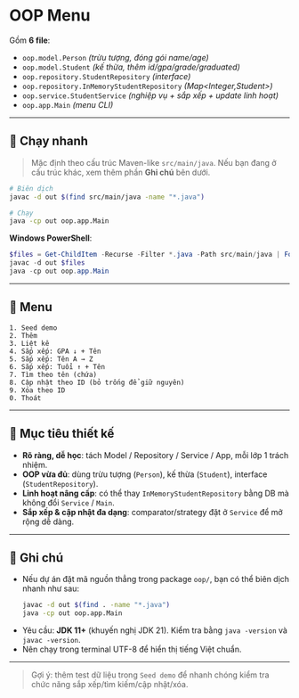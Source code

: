 # OOP Menu

Gồm **6 file**:

- `oop.model.Person` *(trừu tượng, đóng gói name/age)*
- `oop.model.Student` *(kế thừa, thêm id/gpa/grade/graduated)*
- `oop.repository.StudentRepository` *(interface)*
- `oop.repository.InMemoryStudentRepository` *(Map<Integer,Student>)*
- `oop.service.StudentService` *(nghiệp vụ + sắp xếp + update linh hoạt)*
- `oop.app.Main` *(menu CLI)*

---

## 🚀 Chạy nhanh

> Mặc định theo cấu trúc Maven-like `src/main/java`. Nếu bạn đang ở cấu trúc khác, xem thêm phần **Ghi chú** bên dưới.

```bash
# Biên dịch
javac -d out $(find src/main/java -name "*.java")

# Chạy
java -cp out oop.app.Main
```

**Windows PowerShell**:
```powershell
$files = Get-ChildItem -Recurse -Filter *.java -Path src/main/java | ForEach-Object { $_.FullName }
javac -d out $files
java -cp out oop.app.Main
```

---

## 🧭 Menu
```
1. Seed demo
2. Thêm
3. Liệt kê
4. Sắp xếp: GPA ↓ + Tên
5. Sắp xếp: Tên A → Z
6. Sắp xếp: Tuổi ↑ + Tên
7. Tìm theo tên (chứa)
8. Cập nhật theo ID (bỏ trống để giữ nguyên)
9. Xóa theo ID
0. Thoát
```

---

## 🧱 Mục tiêu thiết kế
- **Rõ ràng, dễ học**: tách Model / Repository / Service / App, mỗi lớp 1 trách nhiệm.
- **OOP vừa đủ**: dùng trừu tượng (`Person`), kế thừa (`Student`), interface (`StudentRepository`).
- **Linh hoạt nâng cấp**: có thể thay `InMemoryStudentRepository` bằng DB mà không đổi `Service` / `Main`.
- **Sắp xếp & cập nhật đa dạng**: comparator/strategy đặt ở `Service` để mở rộng dễ dàng.

---

## 📝 Ghi chú
- Nếu dự án đặt mã nguồn thẳng trong package `oop/`, bạn có thể biên dịch nhanh như sau:
  ```bash
  javac -d out $(find . -name "*.java")
  java -cp out oop.app.Main
  ```
- Yêu cầu: **JDK 11+** (khuyến nghị JDK 21). Kiểm tra bằng `java -version` và `javac -version`.
- Nên chạy trong terminal UTF-8 để hiển thị tiếng Việt chuẩn.

---

> Gợi ý: thêm test dữ liệu trong `Seed demo` để nhanh chóng kiểm tra chức năng sắp xếp/tìm kiếm/cập nhật/xóa.
